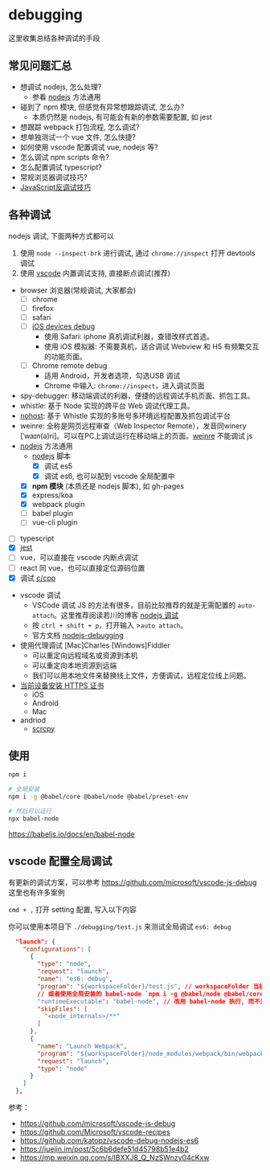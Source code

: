 # debugging

这里收集总结各种调试的手段

## 常见问题汇总

- 想调试 nodejs, 怎么处理?
  - 参看 [nodejs](./nodejs/readme.md) 方法通用
- 碰到了 npm 模块, 但感觉有异常想跟踪调试, 怎么办?
  - 本质仍然是 nodejs, 有可能会有新的参数需要配置, 如 jest
- 想跟踪 webpack 打包流程, 怎么调试?
- 想单独测试一个 vue 文件, 怎么快捷?
- 如何使用 vscode 配置调试 vue, nodejs 等?
- 怎么调试 npm scripts 命令?
- 怎么配置调试 typescript?
- 常规浏览器调试技巧?
- [JavaScript反调试技巧](https://mp.weixin.qq.com/s?__biz=MjM5MTA1MjAxMQ==&mid=2651228450&idx=1&sn=ed4c0323bddaf3ad91c8a8e429bccf6e)

## 各种调试

nodejs 调试, 下面两种方式都可以

1. 使用 `node --inspect-brk` 进行调试, 通过 `chrome://inspect` 打开 devtools 调试
2. 使用 [vscode](https://code.visualstudio.com/docs/nodejs/nodejs-debugging) 内置调试支持, 直接断点调试(推荐)

- browser 浏览器(常规调试, 大家都会)
  - [ ] chrome
  - [ ] firefox
  - [ ] safari
  - [ ] [iOS devices debug](./ios/readme.md)
    - 使用 Safari: iphone 真机调试利器，查错改样式首选。
    - 使用 iOS 模拟器: 不需要真机，适合调试 Webview 和 H5 有频繁交互的功能页面。
  - [ ] Chrome remote debug
    - 适用 Android，开发者选项，勾选USB 调试
    - Chrome 中输入: `chrome://inspect`，进入调试页面
- spy-debugger: 移动端调试的利器，便捷的远程调试手机页面、抓包工具。
- whistle: 基于 Node 实现的跨平台 Web 调试代理工具。
- [nohost](https://nohost.pro/): 基于 Whistle 实现的多账号多环境远程配置及抓包调试平台
- weinre: 全称是网页远程审查（Web Inspector Remote），发音同winery [ˈwaɪn(ə)ri]。可以在PC上调试运行在移动端上的页面。[weinre](https://segmentfault.com/a/1190000010017457) 不能调试 js
- [nodejs](./nodejs/readme.md) 方法通用
  - [nodejs](./nodejs/readme.md) 脚本
    - [x] 调试 es5
    - [x] 调试 es6, 也可以配到 vscode 全局配置中
  - [x] **npm 模块** (本质还是 nodejs 脚本), 如 gh-pages
  - [x] express/koa
  - [x] webpack plugin
  - [ ] babel plugin
  - [ ] vue-cli plugin
- [ ] typescript
- [x] [jest](./jest/readme.md)
- [ ] vue，可以直接在 vscode 内断点调试
- [ ] react 同 vue，也可以直接定位源码位置
- [x] 调试 [c/cpp](./cpp/readme.md)
- vscode 调试
  - VSCode 调试 JS 的方法有很多，目前比较推荐的就是无需配置的 `auto-attach`。这里推荐阅读若川的博客 [nodejs 调试](https://github.com/lxchuan12/nodejs-debugging/blob/main/README.md)
  - 按 `ctrl + shift + p`，打开输入 >`auto attach`。
  - 官方文档 [nodejs-debugging](https://code.visualstudio.com/docs/nodejs/nodejs-debugging)
- 使用代理调试 [Mac]Charles [Windows]Fiddler
  - 可以重定向远程域名或资源到本机
  - 可以重定向本地资源到远端
  - 我们可以用本地文件来替换线上文件，方便调试，远程定位线上问题。
- [当前设备安装 HTTPS 证书](https://www.yuque.com/cloudyan/faq/yxr48q)
  - iOS
  - Android
  - Mac
- andriod
  - [scrcpy](https://github.com/Genymobile/scrcpy/blob/master/README.zh-Hans.md)

## 使用

```bash
npm i

# 全局安装
npm i -g @babel/core @babel/node @babel/preset-env

# 然后可以运行
npx babel-node
```

https://babeljs.io/docs/en/babel-node


## vscode 配置全局调试

有更新的调试方案，可以参考 https://github.com/microsoft/vscode-js-debug 这里也有许多案例

`cmd + ,` 打开 setting 配置, 写入以下内容

你可以使用本项目下 `./debugging/test.js` 来测试全局调试 `es6: debug`

```json
  "launch": {
    "configurations": [
      {
        "type": "node",
        "request": "launch",
        "name": "es6: debug",
        "program": "${workspaceFolder}/test.js", // workspaceFolder 当前工作路径: 当前文件所在的工作空间
        // 或者使用全局安装的 babel-node `npm i -g @babel/node @babel/core @babel/preset-env`
        "runtimeExecutable": "babel-node", // 改用 babel-node 执行, 而不是 node
        "skipFiles": [
          "<node_internals>/**"
        ]
      },
      {
        "name": "Launch Webpack",
        "program": "${workspaceFolder}/node_modules/webpack/bin/webpack.js",
        "request": "launch",
        "type": "node"
      }
    ]
  },
```

参考：

- https://github.com/microsoft/vscode-js-debug
- https://github.com/Microsoft/vscode-recipes
- https://github.com/katopz/vscode-debug-nodejs-es6
- https://juejin.im/post/5c6b6defe51d45798b51e4b2
- https://mp.weixin.qq.com/s/IBXXJ8_Q_NzSWnzy04cKxw
